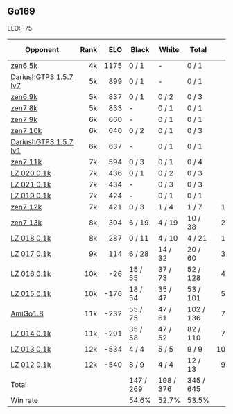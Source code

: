 ## Go169 ##

ELO: -75

Opponent | Rank | ELO | Black | White | Total | Win rate
---------|-----:|----:|-------|-------|-------|-------:
[zen6 5k](zen6%205k.md) | 4k | 1175 | 0 / 1 | - | 0 / 1 | 0.0%
[DariushGTP3.1.5.7 lv7](DariushGTP3.1.5.7%20lv7.md) | 5k | 899 | 0 / 1 | - | 0 / 1 | 0.0%
[zen6 9k](zen6%209k.md) | 5k | 837 | 0 / 1 | 0 / 2 | 0 / 3 | 0.0%
[zen7 8k](zen7%208k.md) | 5k | 833 | - | 0 / 1 | 0 / 1 | 0.0%
[zen7 9k](zen7%209k.md) | 6k | 660 | - | 0 / 1 | 0 / 1 | 0.0%
[zen7 10k](zen7%2010k.md) | 6k | 640 | 0 / 2 | 0 / 1 | 0 / 3 | 0.0%
[DariushGTP3.1.5.7 lv1](DariushGTP3.1.5.7%20lv1.md) | 6k | 637 | - | 0 / 1 | 0 / 1 | 0.0%
[zen7 11k](zen7%2011k.md) | 7k | 594 | 0 / 3 | 0 / 1 | 0 / 4 | 0.0%
[LZ 020 0.1k](LZ%20020%200.1k.md) | 7k | 436 | 0 / 1 | 0 / 2 | 0 / 3 | 0.0%
[LZ 021 0.1k](LZ%20021%200.1k.md) | 7k | 434 | - | 0 / 3 | 0 / 3 | 0.0%
[LZ 019 0.1k](LZ%20019%200.1k.md) | 7k | 424 | - | 0 / 1 | 0 / 1 | 0.0%
[zen7 12k](zen7%2012k.md) | 7k | 421 | 0 / 3 | 1 / 4 | 1 / 7 | 14.3%
[zen7 13k](zen7%2013k.md) | 8k | 304 | 6 / 19 | 4 / 19 | 10 / 38 | 26.3%
[LZ 018 0.1k](LZ%20018%200.1k.md) | 8k | 287 | 0 / 11 | 4 / 10 | 4 / 21 | 19.0%
[LZ 017 0.1k](LZ%20017%200.1k.md) | 9k | 114 | 6 / 28 | 14 / 32 | 20 / 60 | 33.3%
[LZ 016 0.1k](LZ%20016%200.1k.md) | 10k | -26 | 15 / 55 | 37 / 73 | 52 / 128 | 40.6%
[LZ 015 0.1k](LZ%20015%200.1k.md) | 10k | -176 | 18 / 54 | 35 / 47 | 53 / 101 | 52.5%
[AmiGo1.8](AmiGo1.8.md) | 11k | -232 | 55 / 75 | 47 / 61 | 102 / 136 | 75.0%
[LZ 014 0.1k](LZ%20014%200.1k.md) | 11k | -291 | 35 / 58 | 47 / 52 | 82 / 110 | 74.5%
[LZ 013 0.1k](LZ%20013%200.1k.md) | 12k | -534 | 4 / 4 | 5 / 5 | 9 / 9 | 100.0%
[LZ 012 0.1k](LZ%20012%200.1k.md) | 12k | -540 | 8 / 9 | 4 / 4 | 12 / 13 | 92.3%
Total | | | 147 / 269 | 198 / 376 | 345 / 645 | 
Win rate| | | 54.6% | 52.7% | 53.5% | 
